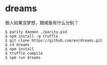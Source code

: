 # dreams
做人如果没梦想，跟咸鱼有什么分别？
```
$ parity daemon ./parity.pid
$ npm install -g truffle
$ git clone https://github.com/en/dreams.git
$ cd dreams
$ npm install
$ truffle compile
$ npm run dreams
```
